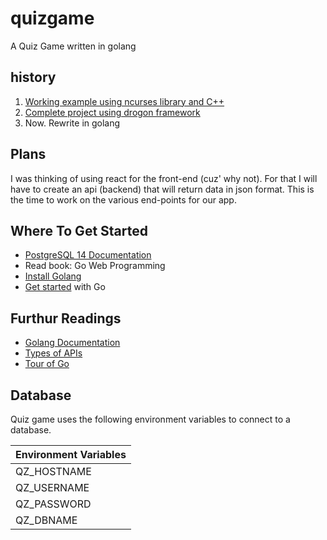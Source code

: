 # quizgame

A Quiz Game written in golang

## history

1. [Working example using ncurses library and C++](https://github.com/laughingclouds/quizgame/tree/917462b)
2. [Complete project using drogon framework](https://github.com/laughingclouds/quizgame/tree/def7792)
3. Now. Rewrite in golang

## Plans

I was thinking of using react for the front-end (cuz' why not). For that I will have to create an api (backend) that will return
data in json format. This is the time to work on the various end-points for our app.

## Where To Get Started

-   [PostgreSQL 14 Documentation](https://www.postgresql.org/docs/current/index.html)
-   Read book: Go Web Programming
-   [Install Golang](https://go.dev/doc/install)
-   [Get started](https://go.dev/doc/tutorial/getting-started) with Go


## Furthur Readings

-   [Golang Documentation](https://go.dev/doc/)
-   [Types of APIs](https://blog.hubspot.com/website/types-of-apis)
-   [Tour of Go](https://go.dev/tour/welcome/1)

## Database

Quiz game uses the following environment variables to connect to a database.

| Environment Variables |
| --------------------- |
| QZ_HOSTNAME | 
| QZ_USERNAME |
| QZ_PASSWORD |
| QZ_DBNAME |

